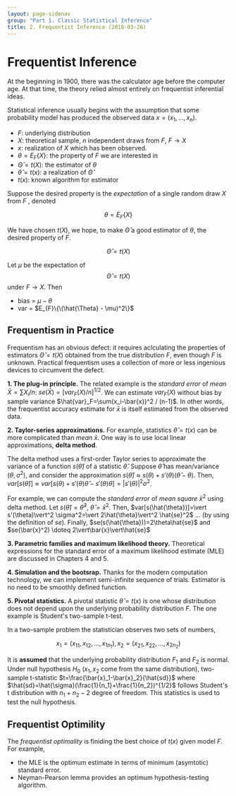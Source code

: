 ```yaml
---
layout: page-sidenav
group: "Part 1. Classic Statistical Inference"
title: 2. Frequentist Inference (2018-03-26)
---
```


# Frequentist Inference

At the beginning in 1900, there was the calculator age before the computer age. At that time, the theory relied almost entirely on frequentist inferential ideas.

Statistical inference usually begins with the assumption that some probability
model has produced the observed data $x=(x_1, ..., x_n)$.

* $F$: underlying distribution
* $X$: theoretical sample, $n$ independent draws from $F$, $F \to X$
* $x$: realization of $X$ which has been observed.
* $\theta=E_{F}\{X\}$: the property of $F$ we are interested in
* $\hat{\Theta}=t(X)$: the estimator of $\theta$
* $\hat{\theta}=t(x)$: a realization of $\hat{\Theta}$
* $t(x)$: known algorithm for estimator

Suppose the desired property is the *expectation* of a single random draw
$X$ from $F$ , denoted

$$\theta = E_{F}\{X\}$$

We have chosen $t(X)$, we hope, to make $\hat{\Theta}$ a good estimator of $\theta$, the desired property of $F$.

$$\hat{\Theta}=t(X)$$

Let $\mu$ be the expectation of $$\hat{\Theta}=t(X)$$ under $F \to X$. Then

* bias = $\mu - \theta$
* var = $E_{F}\{\(\hat{\Theta} - \mu)^2\}$

## Frequentism in Practice

Frequentism has an obvious defect: it requires aclculating the properties of estimators $\hat{\Theta}=t(X)$ obtained from the true distribution $F$, even though $F$ is unknown. Practical frequentism uses a collection of more or less ingenious devices to circumvent the defect.

**1. The plug-in principle.** The related example is the *standard error* of *mean* $\bar{X}=\sum X_i / n$: $se(\bar{X}) = [var_{F}(X)/n]^{1/2}$. We can estimate $var_{F}(X)$ without bias by sample variance $\hat{var}_F=\sum(x_i-\bar{x})^2 / (n-1)$. In other words, the frequentist accuracy estimate for $\bar{x}$ is itself estimated from the observed data.

**2. Taylor-series approximations.** For example, statistics $\hat{\theta}=t(x)$ can be more complicated than *mean* $\bar{x}$. One way is to use local linear approximations, **delta method**. 

The delta method uses a first-order Taylor series to approximate the variance of a function $s(\hat{\theta})$ of a statistic $\hat{\theta}$. Suppose $\hat{\theta}$ has mean/variance $(\theta, \sigma^2)$, and consider the approximation $s(\hat{\theta}) \approx s(\theta)+s'(\theta)(\hat{\theta}-\theta)$. Then, $var[s(\hat{\theta})]\approx var[s(\theta)+s'(\theta)\hat{\theta}-s'(\theta)\theta]=\vert s'(\theta)\vert^2 \sigma^2$. 

For example, we can compute the *standard error* of *mean square* $\bar{x}^2$ using delta method. Let $s(\hat{\theta})=\hat{\theta}^2$, $\hat{\theta}=\bar{x}^2$. Then, $var[s(\hat{\theta})]=\vert s'(\theta)\vert^2 \sigma^2=\vert 2\hat{\theta}\vert^2 \hat{se}^2$ ... (by using the definition of $se$). Finally, $se(s(\hat{\theta}))=2\theta\hat{se}$ and $se(\bar{x}^2) \doteq 2\vert\bar{x}\vert\hat{se}$ 

**3. Parametric families and maximum likelihood theory.** Theoretical expressions for the standard error of a maximum likelihood estimate (MLE) are discussed in Chapters 4 and 5. 

**4. Simulation and the bootsrap.** Thanks for the modern computation technology, we can implement semi-infinite sequence of trials. Estimator is no need to be smoothly defined function. 

**5. Pivotal statistics.** A pivotal statistic $\hat{\theta}=t(x)$ is one whose distribution does not depend upon the underlying probability distribution $F$. The one example is Student's two-sample t-test. 

In a two-sample problem the statistician observes two sets of numbers,

$$x_1=(x_{11}, x_{12}, ..., x_{1n_{1}}), x_2 = (x_{21}, x_{22}, ..., x_{2n_{2}})$$

It is **assumed** that the underlying probability distribution $F_1$ and $F_2$ is normal. Under null hypothesis $H_0$ ($x_1, x_2$ come from the same distribution), two-sample t-statistic $t=\frac{\bar{x}_1-\bar{x}_2}{\hat{sd}}$ where $\hat{sd}=\hat{\sigma}(\frac{1}{n_1}+\frac{1}{n_2})^{1/2}$ follows Student's t distribution with $n_1+n_2-2$ degree of freedom. This statistics is used to test the null hypothesis. 

## Frequentist Optimility

The *frequentist optimality* is finiding the best choice of $t(x)$ given model $F$. For example,

* the MLE is the optimum estimate in terms of minimum (asymtotic) standard error.
* Neyman-Pearson lemma provides an optimum hypothesis-testing algorithm.

